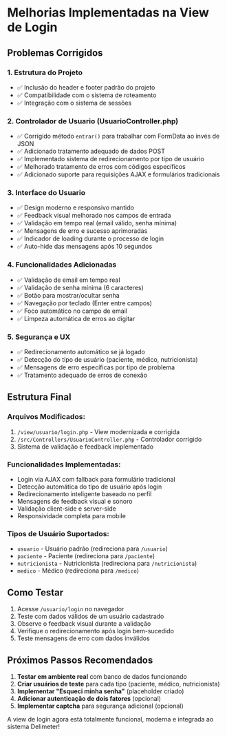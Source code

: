 # Melhorias Implementadas na View de Login

## Problemas Corrigidos

### 1. **Estrutura do Projeto**
- ✅ Inclusão do header e footer padrão do projeto
- ✅ Compatibilidade com o sistema de roteamento
- ✅ Integração com o sistema de sessões

### 2. **Controlador de Usuario (UsuarioController.php)**
- ✅ Corrigido método `entrar()` para trabalhar com FormData ao invés de JSON
- ✅ Adicionado tratamento adequado de dados POST
- ✅ Implementado sistema de redirecionamento por tipo de usuário
- ✅ Melhorado tratamento de erros com códigos específicos
- ✅ Adicionado suporte para requisições AJAX e formulários tradicionais

### 3. **Interface do Usuario**
- ✅ Design moderno e responsivo mantido
- ✅ Feedback visual melhorado nos campos de entrada
- ✅ Validação em tempo real (email válido, senha mínima)
- ✅ Mensagens de erro e sucesso aprimoradas
- ✅ Indicador de loading durante o processo de login
- ✅ Auto-hide das mensagens após 10 segundos

### 4. **Funcionalidades Adicionadas**
- ✅ Validação de email em tempo real
- ✅ Validação de senha mínima (6 caracteres)
- ✅ Botão para mostrar/ocultar senha
- ✅ Navegação por teclado (Enter entre campos)
- ✅ Foco automático no campo de email
- ✅ Limpeza automática de erros ao digitar

### 5. **Segurança e UX**
- ✅ Redirecionamento automático se já logado
- ✅ Detecção do tipo de usuário (paciente, médico, nutricionista)
- ✅ Mensagens de erro específicas por tipo de problema
- ✅ Tratamento adequado de erros de conexão

## Estrutura Final

### Arquivos Modificados:
1. `/view/usuario/login.php` - View modernizada e corrigida
2. `/src/Controllers/UsuarioController.php` - Controlador corrigido
3. Sistema de validação e feedback implementado

### Funcionalidades Implementadas:
- Login via AJAX com fallback para formulário tradicional
- Detecção automática do tipo de usuário após login
- Redirecionamento inteligente baseado no perfil
- Mensagens de feedback visual e sonoro
- Validação client-side e server-side
- Responsividade completa para mobile

### Tipos de Usuário Suportados:
- `usuario` - Usuário padrão (redireciona para `/usuario`)
- `paciente` - Paciente (redireciona para `/paciente`)
- `nutricionista` - Nutricionista (redireciona para `/nutricionista`)
- `medico` - Médico (redireciona para `/medico`)

## Como Testar

1. Acesse `/usuario/login` no navegador
2. Teste com dados válidos de um usuário cadastrado
3. Observe o feedback visual durante a validação
4. Verifique o redirecionamento após login bem-sucedido
5. Teste mensagens de erro com dados inválidos

## Próximos Passos Recomendados

1. **Testar em ambiente real** com banco de dados funcionando
2. **Criar usuários de teste** para cada tipo (paciente, médico, nutricionista)
3. **Implementar "Esqueci minha senha"** (placeholder criado)
4. **Adicionar autenticação de dois fatores** (opcional)
5. **Implementar captcha** para segurança adicional (opcional)

A view de login agora está totalmente funcional, moderna e integrada ao sistema Delimeter!
